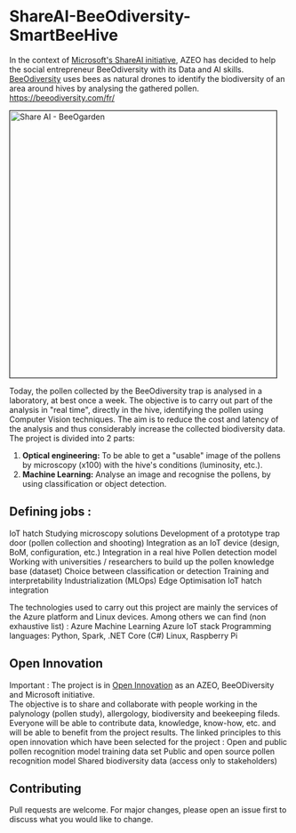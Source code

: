 # ShareAI-BeeOdiversity-SmartBeeHive
In the context of [Microsoft's ShareAI initiative](https://www.linkedin.com/pulse/lintelligence-artificielle-au-service-du-bien-commun-eneric-lopez/), AZEO has decided to help the social entrepreneur BeeOdiversity with its Data and AI skills. 
[BeeOdiversity](https://beeodiversity.com/fr/) uses bees as natural drones to identify the biodiversity of an area around hives by analysing the gathered pollen. 
https://beeodiversity.com/fr/

<a href="https://www.youtube.com/watch?v=eeQAjNgcCWo&list=PL76c2-FOuKPVSWyW3fBN-SY_Ny6zW3sit" target="_blank"><img src="https://img.youtube.com/vi/eeQAjNgcCWo/0.jpg" 
alt="Share AI - BeeOgarden" width="480" border="1" /></a>

Today, the pollen collected by the BeeOdiversity trap is analysed in a laboratory, at best once a week. 
The objective is to carry out part of the analysis in "real time", directly in the hive, identifying the pollen using Computer Vision techniques. 
The aim is to reduce the cost and latency of the analysis and thus considerably increase the collected biodiversity data. 
The project is divided into 2 parts:  
1. **Optical engineering:** To be able to get a "usable" image of the pollens by microscopy (x100) with the hive's conditions (luminosity, etc.). 
2. **Machine Learning:** Analyse an image and recognise the pollens, by using classification or object detection. 

## Defining jobs :  
IoT hatch 
Studying microscopy solutions 
Development of a prototype trap door (pollen collection and shooting) 
Integration as an IoT device (design, BoM, configuration, etc.) 
Integration in a real hive 
Pollen detection model 
Working with universities / researchers to build up the pollen knowledge base (dataset) 
Choice between classification or detection 
Training and interpretability 
Industrialization (MLOps) 
Edge Optimisation 
IoT hatch integration 

The technologies used to carry out this project are mainly the services of the Azure platform and Linux devices. Among others we can find (non exhaustive list) : 
Azure Machine Learning 
Azure IoT stack 
Programming languages: Python, Spark, .NET Core (C#) 
Linux, Raspberry Pi 

## Open Innovation 
Important : The project is in [Open Innovation](https://en.wikipedia.org/wiki/Open_innovation) as an AZEO, BeeODiversity and Microsoft initiative.  
The objective is to share and collaborate with people working in the palynology (pollen study), allergology, biodiversity and beekeeping fileds. Everyone will be able to contribute data, knowledge, know-how, etc. and will be able to benefit from the project results. 
The linked principles to this open innovation which have been selected for the project : 
Open and public pollen recognition model training data set 
Public and open source pollen recognition model 
Shared biodiversity data (access only to stakeholders)

## Contributing
Pull requests are welcome. For major changes, please open an issue first to discuss what you would like to change.

